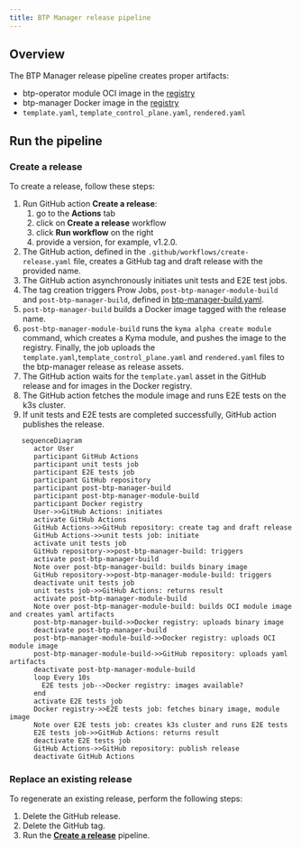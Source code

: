 ```yaml
---
title: BTP Manager release pipeline
---
```


## Overview

The BTP Manager release pipeline creates proper artifacts:
 - btp-operator module OCI image in the [registry](https://console.cloud.google.com/artifacts/docker/kyma-project/europe/prod/btp-manager)
 - btp-manager Docker image in the [registry](http://europe-docker.pkg.dev/kyma-project/prod/unsigned/component-descriptors/kyma.project.io/module/btp-operator)
 - `template.yaml`, `template_control_plane.yaml`, `rendered.yaml`

## Run the pipeline

### Create a release
To create a release, follow these steps:

1. Run GitHub action **Create a release**: 
   1. go to the **Actions** tab
   2. click on **Create a release** workflow 
   3. click  **Run workflow** on the right
   4. provide a version, for example, v1.2.0.
2. The GitHub action, defined in the `.github/workflows/create-release.yaml` file, creates a GitHub tag and draft release with the provided name.
3. The GitHub action asynchronously initiates unit tests and E2E test jobs.
4. The tag creation triggers Prow Jobs, `post-btp-manager-module-build` and `post-btp-manager-build`, defined in [btp-manager-build.yaml](https://github.com/kyma-project/test-infra/blob/main/prow/jobs/btp-manager/btp-manager-build.yaml).
5. `post-btp-manager-build` builds a Docker image tagged with the release name.
6. `post-btp-manager-module-build` runs the `kyma alpha create module` command, which creates a Kyma module, and pushes the image to the registry. 
Finally, the job uploads the `template.yaml`,`template_control_plane.yaml` and `rendered.yaml` files to the btp-manager release as release assets.
7. The GitHub action waits for the `template.yaml` asset in the GitHub release and for images in the Docker registry.
8. The GitHub action fetches the module image and runs E2E tests on the k3s cluster. 
9. If unit tests and E2E tests are completed successfully, GitHub action publishes the release.

```mermaid
   sequenceDiagram
      actor User
      participant GitHub Actions
      participant unit tests job
      participant E2E tests job
      participant GitHub repository
      participant post-btp-manager-build
      participant post-btp-manager-module-build
      participant Docker registry
      User->>GitHub Actions: initiates
      activate GitHub Actions   
      GitHub Actions->>GitHub repository: create tag and draft release
      GitHub Actions->>unit tests job: initiate
      activate unit tests job
      GitHub repository->>post-btp-manager-build: triggers
      activate post-btp-manager-build
      Note over post-btp-manager-build: builds binary image
      GitHub repository->>post-btp-manager-module-build: triggers
      deactivate unit tests job
      unit tests job->>GitHub Actions: returns result
      activate post-btp-manager-module-build
      Note over post-btp-manager-module-build: builds OCI module image and creates yaml artifacts
      post-btp-manager-build->>Docker registry: uploads binary image 
      deactivate post-btp-manager-build
      post-btp-manager-module-build->>Docker registry: uploads OCI module image
      post-btp-manager-module-build->>GitHub repository: uploads yaml artifacts
      deactivate post-btp-manager-module-build
      loop Every 10s
        E2E tests job-->Docker registry: images available?
      end
      activate E2E tests job
      Docker registry->>E2E tests job: fetches binary image, module image
      Note over E2E tests job: creates k3s cluster and runs E2E tests
      E2E tests job->>GitHub Actions: returns result
      deactivate E2E tests job
      GitHub Actions->>GitHub repository: publish release
      deactivate GitHub Actions
```

### Replace an existing release

To regenerate an existing release, perform the following steps:

1. Delete the GitHub release.
2. Delete the GitHub tag.
3. Run the [**Create a release**](#create-a-release) pipeline. 
